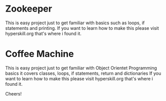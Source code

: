 # Zookeeper
This is easy project just to get familiar with basics such as loops, if statements and printing.
If you want to learn how to make this please visit hyperskill.org that's where i found it.

# Coffee Machine
This is easy project just to get familiar with Object Orientet Programming basics it covers classes, loops, if statements, return and dictionaries
If you want to learn how to make this please visit hyperskill.org that's where i found it.

Cheers!
